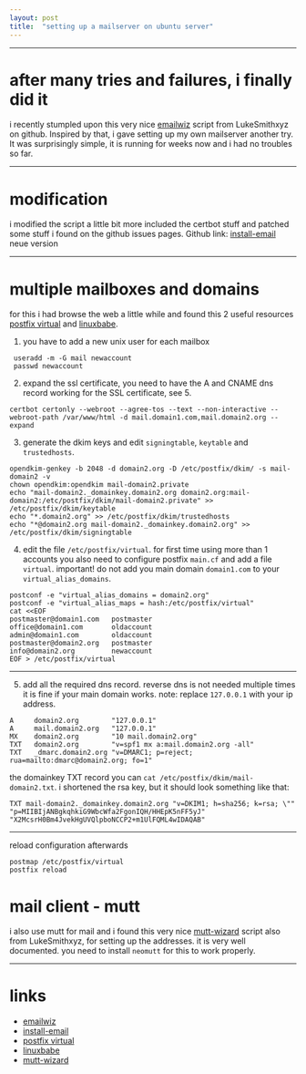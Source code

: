 ```yaml
---
layout: post
title:  "setting up a mailserver on ubuntu server"
---
```


---

after many tries and failures, i finally did it
===============================================

i recently stumpled upon this very nice [emailwiz](https://github.com/LukeSmithxyz/emailwiz) script from LukeSmithxyz on github. Inspired by that, i gave setting up my own mailserver another try. It was surprisingly simple, it is running for weeks now and i had no troubles so far.

---

modification
============
i modified the script a little bit more included the certbot stuff and patched some stuff i found on the github issues pages.
Github link: [install-email](https://github.com/dni/scripts/blob/main/server/install-email.sh)
neue version

---

multiple mailboxes and domains
==============================
for this i had browse the web a little while and found this 2 useful resources [postfix virtual](http://www.postfix.org/VIRTUAL_README.html)
and [linuxbabe](https://www.linuxbabe.com/redhat/host-multiple-mail-domains-in-postfixadmin-centos-rhel).

1. you have to add a new unix user for each mailbox
```
 useradd -m -G mail newaccount
 passwd newaccount
```

2. expand the ssl certificate, you need to have the A and CNAME dns record working for the SSL certificate, see 5.
```
certbot certonly --webroot --agree-tos --text --non-interactive --webroot-path /var/www/html -d mail.domain1.com,mail.domain2.org --expand
```

3. generate the dkim keys and edit `signingtable`, `keytable` and `trustedhosts`.
```
opendkim-genkey -b 2048 -d domain2.org -D /etc/postfix/dkim/ -s mail-domain2 -v
chown opendkim:opendkim mail-domain2.private
echo "mail-domain2._domainkey.domain2.org domain2.org:mail-domain2:/etc/postfix/dkim/mail-domain2.private" >> /etc/postfix/dkim/keytable
echo "*.domain2.org" >> /etc/postfix/dkim/trustedhosts
echo "*@domain2.org mail-domain2._domainkey.domain2.org" >> /etc/postfix/dkim/signingtable
```

4. edit the file `/etc/postfix/virtual`.
for first time using more than 1 accounts you also need to configure postfix `main.cf` and add a file `virtual`.
important! do not add you main domain `domain1.com` to your `virtual_alias_domains`.
```
postconf -e "virtual_alias_domains = domain2.org"
postconf -e "virtual_alias_maps = hash:/etc/postfix/virtual"
cat <<EOF
postmaster@domain1.com   postmaster
office@domain1.com       oldaccount
admin@domain1.com        oldaccount
postmaster@domain2.org   postmaster
info@domain2.org         newaccount
EOF > /etc/postfix/virtual
```
---

5. add all the required dns record. reverse dns is not needed multiple times it is fine if your main domain works.
note: replace `127.0.0.1` with your ip address.
```
A     domain2.org        "127.0.0.1"
A     mail.domain2.org   "127.0.0.1"
MX    domain2.org        "10 mail.domain2.org"
TXT   domain2.org        "v=spf1 mx a:mail.domain2.org -all"
TXT   _dmarc.domain2.org "v=DMARC1; p=reject; rua=mailto:dmarc@domain2.org; fo=1"
```
the domainkey TXT record you can `cat /etc/postfix/dkim/mail-domain2.txt`. i shortened the rsa key, but it should look something like that:
```
TXT mail-domain2._domainkey.domain2.org "v=DKIM1; h=sha256; k=rsa; \""
"p=MIIBIjANBgkqhkiG9WbcWfa2FgonIQH/HHEpK5nFF5yJ"
"X2McsrH0Bm4JvekHgUVQlpboNCCP2+m1UlFQML4wIDAQAB"
```
---

reload configuration afterwards
```
postmap /etc/postfix/virtual
postfix reload
```

mail client - mutt
==================
i also use mutt for mail and i found this very nice [mutt-wizard](https://github.com/LukeSmithxyz/mutt-wizard) script
also from LukeSmithxyz, for setting up the addresses. it is very well documented.
you need to install `neomutt` for this to work properly.

---

links
=====

* [emailwiz](https://github.com/LukeSmithxyz/emailwiz)
* [install-email](https://github.com/dni/scripts/blob/main/server/install-email.sh)
* [postfix virtual](http://www.postfix.org/VIRTUAL_README.html)
* [linuxbabe](https://www.linuxbabe.com/redhat/host-multiple-mail-domains-in-postfixadmin-centos-rhel)
* [mutt-wizard](https://github.com/LukeSmithxyz/mutt-wizard)
